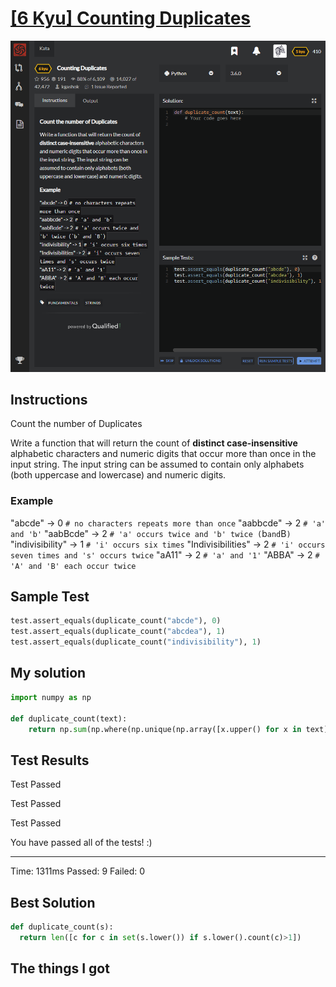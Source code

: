 # [[6 Kyu] Counting Duplicates](https://www.codewars.com/kata/54bf1c2cd5b56cc47f0007a1/train/python)

![image](./Problem.png)


## Instructions

 Count the number of Duplicates

Write a function that will return the count of **distinct case-insensitive** alphabetic characters and numeric digits that occur more than once in the input string. The input string can be assumed to contain only alphabets (both uppercase and lowercase) and numeric digits.

### Example

"abcde" -> 0 `# no characters repeats more than once`
"aabbcde" -> 2 `# 'a' and 'b'`
"aabBcde" -> 2 `# 'a' occurs twice and 'b' twice (`b` and `B`)`
"indivisibility" -> 1 `# 'i' occurs six times`
"Indivisibilities" -> 2 `# 'i' occurs seven times and 's' occurs twice`
"aA11" -> 2 `# 'a' and '1'`
"ABBA" -> 2 `# 'A' and 'B' each occur twice`



## Sample Test

```python
test.assert_equals(duplicate_count("abcde"), 0)
test.assert_equals(duplicate_count("abcdea"), 1)
test.assert_equals(duplicate_count("indivisibility"), 1)
```



## My solution

```python
import numpy as np

def duplicate_count(text):
    return np.sum(np.where(np.unique(np.array([x.upper() for x in text]),return_counts=True)[1]>=2,1,0))
```



## Test Results

Test Passed

Test Passed

Test Passed

You have passed all of the tests! :)

---------

Time: 1311ms Passed: 9 Failed: 0



## Best Solution

```python
def duplicate_count(s):
  return len([c for c in set(s.lower()) if s.lower().count(c)>1])
```



## The things I got

